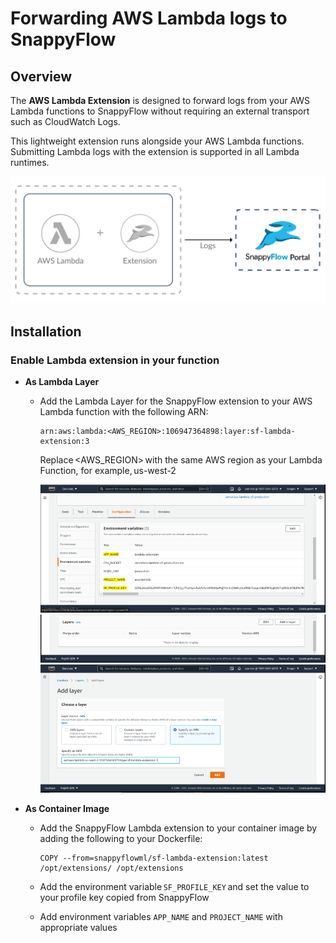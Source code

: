 # Forwarding AWS Lambda logs to SnappyFlow

## Overview

The **AWS Lambda Extension** is designed to forward logs from your AWS Lambda functions to SnappyFlow without requiring an external transport such as CloudWatch Logs.

This lightweight extension runs alongside your AWS Lambda functions. Submitting Lambda logs with the extension is supported in all Lambda runtimes.

<img src="/img/aws_lambda_1.svg" />

## Installation

### Enable Lambda extension in your function

- **As Lambda Layer**

  - Add the Lambda Layer for the SnappyFlow extension to your AWS Lambda function with the following ARN:

    ```
    arn:aws:lambda:<AWS_REGION>:106947364898:layer:sf-lambda-extension:3
    ```

    Replace <AWS_REGION> with the same AWS region as your Lambda Function, for example, us-west-2

    <img src="/img/aws_lambda_2.png" />

    <img src="/img/aws_lambda_3.png" />

    <img src="/img/aws_lambda_4.png" />

- **As Container Image**

  - Add the SnappyFlow Lambda extension to your container image by adding the following to your Dockerfile:

    ```
    COPY --from=snappyflowml/sf-lambda-extension:latest /opt/extensions/ /opt/extensions 
    ```

  - Add the environment variable `SF_PROFILE_KEY` and set the value to your profile key copied from SnappyFlow

  - Add environment variables `APP_NAME` and `PROJECT_NAME` with appropriate values

   

